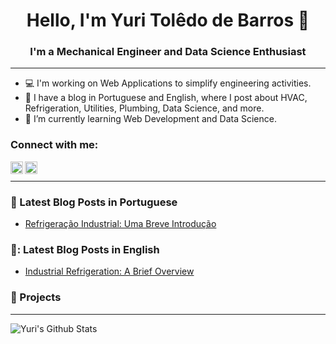 <h1 align="center"> Hello, I'm Yuri Tolêdo de Barros  👋</h1>


<h3 align="center">I'm a Mechanical Engineer and Data Science Enthusiast</h3>

---

- :computer: I'm working on Web Applications to simplify engineering activities.
- :green_book: I have a blog in Portuguese and English, where I post about HVAC, Refrigeration, Utilities, Plumbing, Data Science, and more.  
- 🌱 I’m currently learning Web Development and Data Science.


### Connect with me:
[<img align="left"  width="20px" src="https://cdn.jsdelivr.net/npm/simple-icons@3.4.0/icons/linkedin.svg" />](https://www.linkedin.com/in/yuritoledodebarros/)

[<img align="left" alt="yuritbarros | Blog" width="20px" src="https://cdn.jsdelivr.net/npm/simple-icons@3.4.0/icons/wordpress.svg" />](https://tbarros.com/)

<br />

---

### :green_book: Latest Blog Posts in Portuguese

<!-- BLOG-POST-LIST:START -->
* [Refrigeração Industrial: Uma Breve Introdução](https://tbarros.com/refrigeracao-industrial/) 

<!-- BLOG-POST-LIST:END -->

### 📙: Latest Blog Posts in English

<!-- BLOG-POST-LIST:START -->
* [Industrial Refrigeration: A Brief Overview](https://tbarros.com/en/industrial-refrigeration/) 

<!-- BLOG-POST-LIST:END -->

### :green_book: Projects

---

<img align="left" alt="Yuri's Github Stats" src="https://github-readme-stats.vercel.app/api?username=YuriTBarros&show_icons=true&hide_border=true" />
